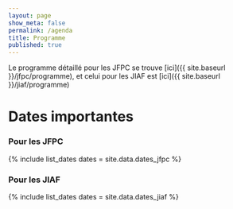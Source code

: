 ```yaml
---
layout: page
show_meta: false
permalink: /agenda
title: Programme
published: true
---
```


Le programme détaillé pour les JFPC se trouve [ici]({{ site.baseurl }}/jfpc/programme), et celui pour les JIAF est [ici]({{ site.baseurl }}/jiaf/programme)

# Dates importantes

### Pour les JFPC
{% include list_dates dates = site.data.dates_jfpc %}

### Pour les JIAF
{% include list_dates dates = site.data.dates_jiaf %}